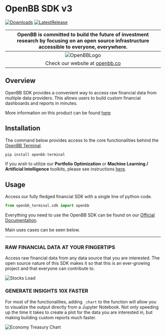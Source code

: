 # OpenBB SDK v3

[![Downloads](https://static.pepy.tech/badge/openbb)](https://pepy.tech/project/openbb)
[![LatestRelease](https://badge.fury.io/py/openbb.svg)](https://github.com/OpenBB-finance/OpenBBTerminal)

| OpenBB is committed to build the future of investment research by focusing on an open source infrastructure accessible to everyone, everywhere. |
|:--:|
| ![OpenBBLogo](https://user-images.githubusercontent.com/25267873/218899768-1f0964b8-326c-4f35-af6f-ea0946ac970b.png) |
| Check our website at [openbb.co](www.openbb.co) |

## Overview

OpenBB SDK provides a convenient way to access raw financial data from multiple data providers. This allows users to build custom financial dashboards and reports in minutes.

More information on this product can be found [here](https://openbb.co/products/sdk)

## Installation

The command below provides access to the core functionalities behind the [OpenBB Terminal](https://openbb.co/products/terminal).

```python
pip install openbb-terminal
```

If you wish to utilize our **Portfolio Optimization** or **Machine Learning / Artificial Intelligence** toolkits, please see instructions [here](https://docs.openbb.co/terminal/installation).

## Usage

Access our fully fledged financial SDK with a single line of python code.

```python
from openbb_terminal.sdk import openbb
```

Everything you need to use the OpenBB SDK can be found on our [Official Documentation](https://docs.openbb.co/sdk).

Main uses cases can be seen below.
___

### RAW FINANCIAL DATA AT YOUR FINGERTIPS

Access raw financial data from any data source that you are interested. The open source nature of this SDK makes it so that this is an ever-growing project and that everyone can contribute to.

![Stocks Load](https://user-images.githubusercontent.com/25267873/218906336-cebd1fc8-7e7a-45bc-a5fc-641eb19c3e8c.png)

### GENERATE INSIGHTS 10X FASTER

For most of the functionalities, adding `_chart` to the function will allow you to visualize the output directly from a Jupyter Notebook. Not only speeding up the time it takes to create a plot for the data you are interested in, but making building custom reports much faster.

![Economy Treasury Chart](https://user-images.githubusercontent.com/25267873/218906112-b2272d43-11fc-4ec1-9a8f-b2d8e2ed7dc1.png)
